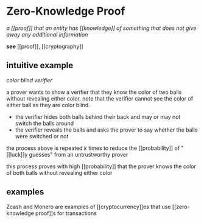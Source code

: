 # Zero-Knowledge Proof

_a [[proof]] that an entity has [[knowledge]] of something that does not give away any additional information_

**see** [[proof]], [[cryptography]]

## intuitive example

_color blind verifier_

a prover wants to show a verifier that they know the color of two balls without revealing either color. note that the verifier cannot see the color of either ball as they are color blind.

- the verifier hides both balls behind their back and may or may not switch the balls around
- the verifier reveals the balls and asks the prover to say whether the balls were switched or not

the process above is repeated $k$ times to reduce the [[probability]] of "[[luck]]y guesses" from an untrustworthy prover

this process proves with high [[probability]] that the prover knows the color of both balls without revealing either color

## examples

Zcash and Monero are examples of [[cryptocurrency]]es that use [[zero-knowledge proof]]s for transactions

